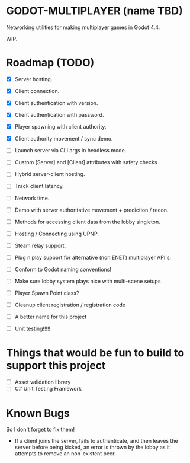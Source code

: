# GODOT-MULTIPLAYER (name TBD)
Networking utilities for making multiplayer games in Godot 4.4. 

WIP.


# Roadmap (TODO)
- [X] Server hosting.
- [X] Client connection.
- [X] Client authentication with version.
- [X] Client authentication with password.
- [X] Player spawning with client authority.
- [X] Client authority movement / sync demo.
- [ ] Launch server via CLI args in headless mode.
- [ ] Custom [Server] and [Client] attributes with safety checks
- [ ] Hybrid server-client hosting.
- [ ] Track client latency.
- [ ] Network time.
- [ ] Demo with server authoritative movement + prediction / recon.
- [ ] Methods for accessing client data from the lobby singleton.
- [ ] Hosting / Connecting using UPNP.
- [ ] Steam relay support.
- [ ] Plug n play support for alternative (non ENET) multiplayer API's.
- [ ] Conform to Godot naming conventions!
- [ ] Make sure lobby system plays nice with multi-scene setups
- [ ] Player Spawn Point class? 
- [ ] Cleanup client registration / registration code 
- [ ] A better name for this project
- [ ] Unit testing!!!!!


# Things that would be fun to build to support this project
- [ ] Asset validation library
- [ ] C# Unit Testing Framework

# Known Bugs
So I don't forget to fix them!
- If a client joins the server, fails to authenticate, and then leaves the server before being kicked, an error is thrown by the lobby as it attempts to remove an non-existent peer.
